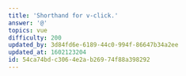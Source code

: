 ```yaml
---
title: 'Shorthand for v-click.'
answer: '@'
topics: vue
difficulty: 200
updated_by: 3d84fd6e-6189-44c0-994f-86647b34a2ee
updated_at: 1602123204
id: 54ca74bd-c306-4e2a-b269-74f88a398292
---
```

